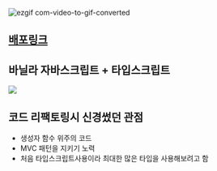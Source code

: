 ![ezgif com-video-to-gif-converted](https://github.com/qkrckstjq/snake-game-javascript/assets/117289923/26e66176-bc78-43e3-84d2-1fddb30dd5b4)

## [배포링크](https://snake-game-javascript-uikw.vercel.app/)

## 바닐라 자바스크립트 + 타입스크립트
<img src="https://img.shields.io/badge/TYPESCRIPT-3178C6?style=for-the-badge&logo=Typescript&logoColor=white">

## 코드 리팩토링시 신경썼던 관점
- 생성자 함수 위주의 코드
- MVC 패턴을 지키기 노력
- 처음 타입스크립트사용이라 최대한 많은 타입을 사용해보려고 함
